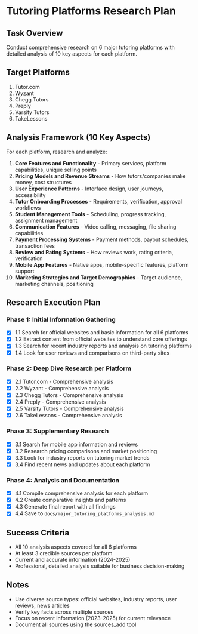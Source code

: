 # Tutoring Platforms Research Plan

## Task Overview
Conduct comprehensive research on 6 major tutoring platforms with detailed analysis of 10 key aspects for each platform.

## Target Platforms
1. Tutor.com
2. Wyzant
3. Chegg Tutors
4. Preply
5. Varsity Tutors
6. TakeLessons

## Analysis Framework (10 Key Aspects)
For each platform, research and analyze:
1. **Core Features and Functionality** - Primary services, platform capabilities, unique selling points
2. **Pricing Models and Revenue Streams** - How tutors/companies make money, cost structures
3. **User Experience Patterns** - Interface design, user journeys, accessibility
4. **Tutor Onboarding Processes** - Requirements, verification, approval workflows
5. **Student Management Tools** - Scheduling, progress tracking, assignment management
6. **Communication Features** - Video calling, messaging, file sharing capabilities
7. **Payment Processing Systems** - Payment methods, payout schedules, transaction fees
8. **Review and Rating Systems** - How reviews work, rating criteria, verification
9. **Mobile App Features** - Native apps, mobile-specific features, platform support
10. **Marketing Strategies and Target Demographics** - Target audience, marketing channels, positioning

## Research Execution Plan

### Phase 1: Initial Information Gathering
- [x] 1.1 Search for official websites and basic information for all 6 platforms
- [x] 1.2 Extract content from official websites to understand core offerings
- [x] 1.3 Search for recent industry reports and analysis on tutoring platforms
- [x] 1.4 Look for user reviews and comparisons on third-party sites

### Phase 2: Deep Dive Research per Platform
- [x] 2.1 Tutor.com - Comprehensive analysis
- [x] 2.2 Wyzant - Comprehensive analysis
- [x] 2.3 Chegg Tutors - Comprehensive analysis
- [x] 2.4 Preply - Comprehensive analysis
- [x] 2.5 Varsity Tutors - Comprehensive analysis
- [x] 2.6 TakeLessons - Comprehensive analysis

### Phase 3: Supplementary Research
- [x] 3.1 Search for mobile app information and reviews
- [x] 3.2 Research pricing comparisons and market positioning
- [x] 3.3 Look for industry reports on tutoring market trends
- [x] 3.4 Find recent news and updates about each platform

### Phase 4: Analysis and Documentation
- [x] 4.1 Compile comprehensive analysis for each platform
- [x] 4.2 Create comparative insights and patterns
- [x] 4.3 Generate final report with all findings
- [x] 4.4 Save to `docs/major_tutoring_platforms_analysis.md`

## Success Criteria
- All 10 analysis aspects covered for all 6 platforms
- At least 3 credible sources per platform
- Current and accurate information (2024-2025)
- Professional, detailed analysis suitable for business decision-making

## Notes
- Use diverse source types: official websites, industry reports, user reviews, news articles
- Verify key facts across multiple sources
- Focus on recent information (2023-2025) for current relevance
- Document all sources using the sources_add tool